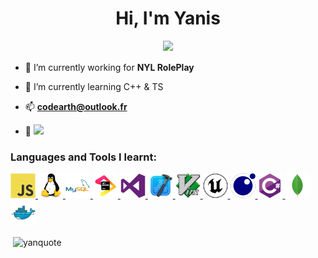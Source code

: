 <h1 align="center">Hi, I'm Yanis</h1>
<p style="margin: 15px;" align="center">
  <img src="https://readme-typing-svg.herokuapp.com/?duration=2000&color=red&center=true&vCenter=true&lines=Backend developer for fun;">
</p>

- 🔭 I’m currently working for **NYL RolePlay**

- 🌱 I’m currently learning C++ & TS

- 📫 **codearth@outlook.fr**

- 🧰 ![](https://dcbadge.vercel.app/api/shield/526747520802750467)

<h3 align="left">Languages and Tools I learnt: </h3>
<p align="left">  <a href="https://developer.mozilla.org/en-US/docs/Web/JavaScript" target="_blank" rel="noreferrer"> <img src="https://raw.githubusercontent.com/devicons/devicon/master/icons/javascript/javascript-original.svg" alt="javascript" width="40" height="40"/> </a> <a href="https://www.linux.org/" target="_blank" rel="noreferrer"> <img src="https://raw.githubusercontent.com/devicons/devicon/master/icons/linux/linux-original.svg" alt="linux" width="40" height="40"/> </a> <a href="https://www.mysql.com/" target="_blank" rel="noreferrer"> <img src="https://raw.githubusercontent.com/devicons/devicon/master/icons/mysql/mysql-original-wordmark.svg" alt="mysql" width="40" height="40"/> </a>
 <a href="https://www.jetbrains.com" target="_blank" rel="noreferrer"> <img src="https://raw.githubusercontent.com/devicons/devicon/master/icons/jetbrains/jetbrains-original.svg" alt="php" width="40" height="40"/> </a>
         <a href="https://www.visualstudio.net" target="_blank" rel="noreferrer"> <img src="https://raw.githubusercontent.com/devicons/devicon/master/icons/visualstudio/visualstudio-plain.svg" alt="php" width="40" height="40"/> </a>
        <a href="https://www.apple.com" target="_blank" rel="noreferrer"> <img src="https://raw.githubusercontent.com/devicons/devicon/master/icons/xcode/xcode-original.svg" alt="php" width="40" height="40"/> </a>
         <a href="https://none" target="_blank" rel="noreferrer"> <img src="https://raw.githubusercontent.com/devicons/devicon/master/icons/vim/vim-original.svg" alt="php" width="40" height="40"/> </a>
        <a href="https://unrealengine.net" target="_blank" rel="noreferrer"> <img src="https://raw.githubusercontent.com/devicons/devicon/master/icons/unrealengine/unrealengine-original.svg" alt="php" width="40" height="40"/> </a>
        <a href="https://none" target="_blank" rel="noreferrer"> <img src="https://raw.githubusercontent.com/devicons/devicon/master/icons/lua/lua-original.svg" alt="php" width="40" height="40"/> </a>
        <a href="https://none" target="_blank" rel="noreferrer"> <img src="https://raw.githubusercontent.com/devicons/devicon/master/icons/csharp/csharp-original.svg" alt="php" width="40" height="40"/> </a>
        <a href="https://none" target="_blank" rel="noreferrer"> <img src="https://raw.githubusercontent.com/devicons/devicon/master/icons/mongodb/mongodb-original.svg" alt="php" width="40" height="40"/> </a>
        <a href="https://none" target="_blank" rel="noreferrer"> <img src="https://raw.githubusercontent.com/devicons/devicon/master/icons/docker/docker-original.svg" alt="php" width="40" height="40"/> </a>
</p>

<p>&nbsp;<img align="center" src="https://github-readme-stats.vercel.app/api?username=yanquote&show_icons=true&locale=en" alt="yanquote" /></p>
